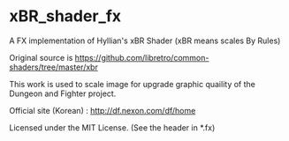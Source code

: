 # xBR_shader_fx
A FX implementation of Hyllian's xBR Shader (xBR means scales By Rules)

Original source is https://github.com/libretro/common-shaders/tree/master/xbr

This work is used to scale image for upgrade graphic quaility of the Dungeon and Fighter project.

Official site (Korean) : http://df.nexon.com/df/home

Licensed under the MIT License. (See the header in *.fx)
